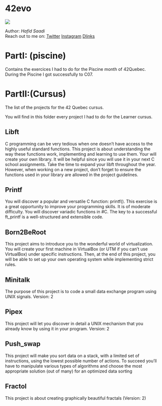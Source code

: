 # 42evo

![](https://img.shields.io/tokei/lines/github/iflis7/42evo?style=plastic?color=blue)

Author:  _Hafid_ _Saadi_ <br />
Reach out to me on: 
    <a href="https://www.twitter.com/iflis7" target="_blank">Twitter</a>
    <a href="https://www.instagram.com/iflis7" target="_blank">Instagram</a> 
     <a href="https://iflis.hns.to/" target="_blank">Dlinks</a>



# PartI: (piscine)
Contains the exercices I had to do for the Piscine month of 42Quebec. During the Piscine I got successfully to C07.


# PartII:(Cursus)

The list of the projects for the 42 Quebec cursus. 

You will find in this folder every project I had to do for the Learner cursus.

## Libft
C programming can be very tedious when one doesn’t have access to the highly useful
standard functions. This project is about understanding the way these functions work,
implementing and learning to use them. Your will create your own library. It will be
helpful since you will use it in your next C school assignments.
Take the time to expand your libft throughout the year. However, when working
on a new project, don’t forget to ensure the functions used in your library are allowed in
the project guidelines.

## Printf
You will discover a popular and versatile C function: printf(). This exercise is a great
opportunity to improve your programming skills. It is of moderate difficulty.
You will discover variadic functions in #C.
The key to a successful ft_printf is a well-structured and extensible code.

## Born2BeRoot
This project aims to introduce you to the wonderful world of virtualization.
You will create your first machine in VirtualBox (or UTM if you can’t use VirtualBox)
under specific instructions. Then, at the end of this project, you will be able to set up
your own operating system while implementing strict rules.

## Minitalk
The purpose of this project is to code a small data exchange program
using UNIX signals.
Version: 2

## Pipex
This project will let you discover in detail a UNIX mechanism that you already know
by using it in your program.
Version: 2

## Push_swap
This project will make you sort data on a stack, with a limited set of instructions, using
the lowest possible number of actions. To succeed you’ll have to manipulate various
types of algorithms and choose the most appropriate solution (out of many) for an
optimized data sorting

## Fractol 
This project is about creating graphically beautiful fractals (Version: 2)